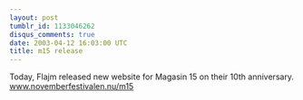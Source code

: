 ```yaml
---
layout: post
tumblr_id: 1133046262
disqus_comments: true
date: 2003-04-12 16:03:00 UTC
title: m15 release
---
```


Today, Flajm released new website for Magasin 15 on their 10th anniversary. <a href="http://www.novemberfestivalen.nu/m15/" target="_blank">www.novemberfestivalen.nu/m15</a>
